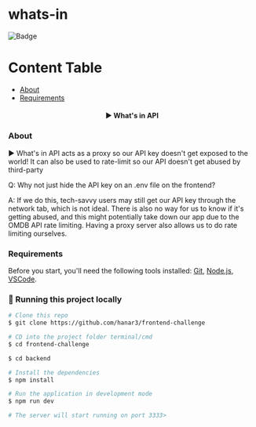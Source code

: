 # whats-in

![Badge](https://img.shields.io/badge/Whats%20in-Keep%20%20track%20of%20your%20movies-%237159c1?style=for-the-badge&logo=ghost)

# Content Table

<!--ts-->

- [About](#about)
- [Requirements](#requirements)
<!--te-->

<h4 align="center"> 
	▶️ What's in API
</h4>

### About

▶️ What's in API acts as a proxy so our API key doesn't get exposed to the world! It can also be used to rate-limit so our API doesn't get abused by third-party

Q: Why not just hide the API key on an .env file on the frontend?

A: If we do this, tech-savvy users may still get our API key through the network tab, which is not ideal. There is also no way for us to know if it's getting abused, and this might potentially take down our app due to the OMDB API rate limiting. Having a proxy server also allows us to do rate limiting ourselves.

### Requirements

Before you start, you'll need the following tools installed:
[Git](https://git-scm.com),
[Node.js](https://nodejs.org/en/),
[VSCode](https://code.visualstudio.com/).

### 🎲 Running this project locally

```bash
# Clone this repo
$ git clone https://github.com/hanar3/frontend-challenge

# CD into the project folder terminal/cmd
$ cd frontend-challenge

$ cd backend

# Install the dependencies
$ npm install

# Run the application in development mode
$ npm run dev

# The server will start running on port 3333>
```
